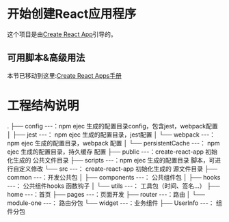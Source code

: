 # 开始创建React应用程序

这个项目是由[Create React App](https://github.com/facebook/create-react-app)引导的。

## 可用脚本&高级用法

本节已移动到这里:[Create React Apps手册](https://github.com/ahutCnRui/project-readme-file/blob/main/src/react-app-create.readme.md)

# 工程结构说明 
.
├── config						---：npm ejec 生成的配置目录config，包含jest，webpack配置
│ ├── jest						---：	npm ejec 生成的配置目录，jest配置
│ └── webpack					---：	npm ejec 生成的配置目录，webpack 配置
│     └── persistentCache		---：		npm ejec 生成的配置目录，持久缓存 配置
├── public						---：create-react-app 初始化生成的 公共文件目录
├── scripts						---：npm ejec 生成的配置目录 脚本，可进行自定义修改
└── src     					---：	create-react-app 初始化生成的 源文件目录
    ├── common					---：开发公共包
    │ ├── components			---：	公共组件包
    │ ├── hooks					---：	公共组件hooks 函数钩子
    │ └── utils					---：	工具包（时间、签名...）
    ├── home					---：首页
    ├── pages					---：页面开发
    ├── router					---：路由
    │ └── module-one			---：	路由分包
    └── widget					---：业务组件
        ├── UserInfo			---：	组件分包
